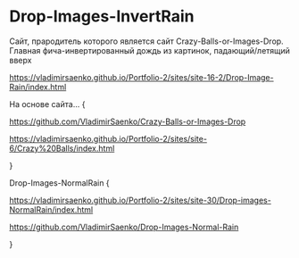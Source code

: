 # Drop-Images-InvertRain
 
Сайт, прародитель которого является сайт Crazy-Balls-or-Images-Drop. Главная фича-инвертированный дождь из картинок, падающий/летящий вверх

https://vladimirsaenko.github.io/Portfolio-2/sites/site-16-2/Drop-Image-Rain/index.html


На основе сайта... {

  https://github.com/VladimirSaenko/Crazy-Balls-or-Images-Drop
  
  https://vladimirsaenko.github.io/Portfolio-2/sites/site-6/Crazy%20Balls/index.html
  
}


Drop-Images-NormalRain {

https://vladimirsaenko.github.io/Portfolio-2/sites/site-30/Drop-images-NormalRain/index.html

https://github.com/VladimirSaenko/Drop-Images-Normal-Rain

}
